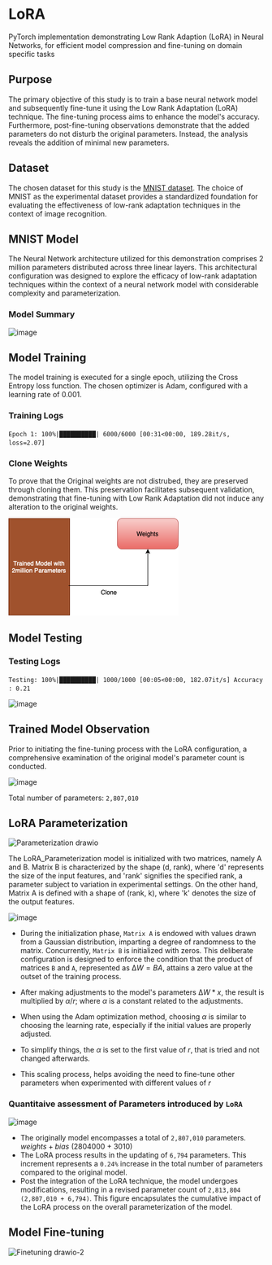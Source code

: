 # LoRA
PyTorch implementation demonstrating Low Rank Adaption (LoRA) in Neural Networks, for efficient model compression and fine-tuning on domain specific tasks

## Purpose

The primary objective of this study is to train a base neural network model and subsequently fine-tune it using the Low Rank Adaptation (LoRA) technique. The fine-tuning process aims to enhance the model's accuracy. Furthermore, post-fine-tuning observations demonstrate that the added parameters do not disturb the original parameters. Instead, the analysis reveals the addition of minimal new parameters.

## Dataset

The chosen dataset for this study is the [MNIST dataset](http://yann.lecun.com/exdb/mnist/). The choice of MNIST as the experimental dataset provides a standardized foundation for evaluating the effectiveness of low-rank adaptation techniques in the context of image recognition.

## MNIST Model

The Neural Network architecture utilized for this demonstration comprises 2 million parameters distributed across three linear layers. This architectural configuration was designed to explore the efficacy of low-rank adaptation techniques within the context of a neural network model with considerable complexity and parameterization.

### Model Summary

![image](https://github.com/bala1802/LoRA/assets/22103095/66e55b72-66a4-4fd0-adbd-225b3f26e95b)


## Model Training

The model training is executed for a single epoch, utilizing the Cross Entropy loss function. The chosen optimizer is Adam, configured with a learning rate of 0.001.

### Training Logs

`Epoch 1: 100%|██████████| 6000/6000 [00:31<00:00, 189.28it/s, loss=2.07]`

### Clone Weights

To prove that the Original weights are not distrubed, they are preserved through cloning them. This preservation facilitates subsequent validation, demonstrating that fine-tuning with Low Rank Adaptation did not induce any alteration to the original weights.

![alt text](WeightPreservation.drawio.png)

## Model Testing

### Testing Logs

`Testing: 100%|██████████| 1000/1000 [00:05<00:00, 182.07it/s]
Accuracy : 0.21`

![image](https://github.com/bala1802/LoRA/assets/22103095/b2f582e8-388c-4295-8477-cde849f27ca1)


## Trained Model Observation

Prior to initiating the fine-tuning process with the LoRA configuration, a comprehensive examination of the original model's parameter count is conducted.

![image](https://github.com/bala1802/LoRA/assets/22103095/9bc46b3f-269d-42c9-a10c-ad15a6b30c0f)

Total number of parameters: `2,807,010`

## LoRA Parameterization

![Parameterization drawio](https://github.com/bala1802/LoRA/assets/22103095/c10ae65c-a95f-45e3-aa65-d23dfd84dc80)


The LoRA_Parameterization model is initialized with two matrices, namely A and B. Matrix B is characterized by the shape (d, rank), where 'd' represents the size of the input features, and 'rank' signifies the specified rank, a parameter subject to variation in experimental settings. On the other hand, Matrix A is defined with a shape of (rank, k), where 'k' denotes the size of the output features.

<img width="985" alt="image" src="https://github.com/bala1802/LoRA/assets/22103095/0685e4b3-5b3d-4b17-ae69-f682d1373251">

* During the initialization phase, `Matrix A` is endowed with values drawn from a Gaussian distribution, imparting a degree of randomness to the matrix. Concurrently, `Matrix B` is initialized with zeros. This deliberate configuration is designed to enforce the condition that the product of matrices `B` and `A`, represented as $∆W = BA$, attains a zero value at the outset of the training process. 

* After making adjustments to the model's parameters $∆W * x$, the result is multiplied by $α/r$; where $α$ is a constant related to the adjustments.

* When using the Adam optimization method, choosing $α$ is similar to choosing the learning rate, especially if the initial values are properly adjusted.

* To simplify things, the $α$ is set to the first value of $r$, that is tried and not changed afterwards.

* This scaling process, helps avoiding the need to fine-tune other parameters when experimented with different values of $r$

### Quantitaive assessment of Parameters introduced by `LoRA`

![image](https://github.com/bala1802/LoRA/assets/22103095/01670dc8-82f4-4a54-8abf-4bcd1c526516)

* The originally model encompasses a total of `2,807,010` parameters. $weights + bias$ (2804000 + 3010)
* The LoRA process results in the updating of `6,794` parameters. This increment represents a `0.24%` increase in the total number of parameters compared to the original model.
* Post the integration of the LoRA technique, the model undergoes modifications, resulting in a revised parameter count of `2,813,804 (2,807,010 + 6,794)`. This figure encapsulates the cumulative impact of the LoRA process on the overall parameterization of the model.

## Model Fine-tuning

![Finetuning drawio-2](https://github.com/bala1802/LoRA/assets/22103095/df7ade0c-c739-42cd-90bb-c8ccaf1983cd)





